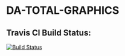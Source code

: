 # DA-TOTAL-GRAPHICS

## Travis CI Build Status:
[![Build Status](https://travis-ci.org/DanArmstrong124/da-total-graphics.svg?branch=master)](https://travis-ci.org/DanArmstrong124/da-total-graphics)